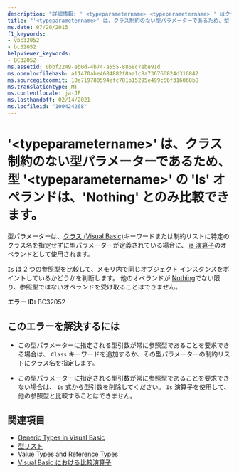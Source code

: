 ```yaml
---
description: "詳細情報: ' <typeparametername> <typeparametername> ' はクラス制約のない型パラメーターであるため、型 ' ' の ' is ' オペランドは ' Nothing ' とのみ比較できます。"
title: "'<typeparametername>' は、クラス制約のない型パラメーターであるため、型 '<typeparametername>' の 'Is' オペランドは、'Nothing' とのみ比較できます。"
ms.date: 07/20/2015
f1_keywords:
- vbc32052
- bc32052
helpviewer_keywords:
- BC32052
ms.assetid: 0bbf2249-eb0d-4b74-a555-8868c7ebe91d
ms.openlocfilehash: a11470abe4684882f8aa1c8a736766824d316842
ms.sourcegitcommit: 10e719780594efc781b15295e499c66f316068b8
ms.translationtype: MT
ms.contentlocale: ja-JP
ms.lasthandoff: 02/14/2021
ms.locfileid: "100424268"
---
```

# <a name="is-operand-of-type-typeparametername-can-be-compared-only-to-nothing-because-typeparametername-is-a-type-parameter-with-no-class-constraint"></a>'\<typeparametername>' は、クラス制約のない型パラメーターであるため、型 '\<typeparametername>' の 'Is' オペランドは、'Nothing' とのみ比較できます。

型パラメーターは、[クラス (Visual Basic)](../language-reference/statements/class-statement.md)キーワードまたは制約リストに特定のクラス名を指定せずに型パラメーターが定義されている場合に、 [is 演算子](../language-reference/operators/is-operator.md)のオペランドとして使用されます。  
  
 `Is` は 2 つの参照型を比較して、メモリ内で同じオブジェクト インスタンスをポイントしているかどうかを判断します。 他のオペランドが [Nothing](../language-reference/nothing.md)でない限り、参照型ではないオペランドを受け取ることはできません。  
  
 **エラー ID:** BC32052  
  
## <a name="to-correct-this-error"></a>このエラーを解決するには  
  
- この型パラメーターに指定される型引数が常に参照型であることを要求できる場合は、 `Class` キーワードを追加するか、その型パラメーターの制約リストにクラス名を指定します。  
  
- この型パラメーターに指定される型引数が常に参照型であることを要求できない場合は、 `Is` 式から型引数を削除してください。 `Is` 演算子を使用して、他の参照型と比較することはできません。  
  
## <a name="see-also"></a>関連項目

- [Generic Types in Visual Basic](../programming-guide/language-features/data-types/generic-types.md)
- [型リスト](../language-reference/statements/type-list.md)
- [Value Types and Reference Types](../programming-guide/language-features/data-types/value-types-and-reference-types.md)
- [Visual Basic における比較演算子](../programming-guide/language-features/operators-and-expressions/comparison-operators.md)
